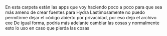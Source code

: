 En esta carpeta están las apps que voy haciendo poco a poco para que sea más ameno de crear fuentes para Hydra
</b>Lastimosamente no puedo permitirme dejar el código abierto por privacidad, por eso dejo el archivo exe</b>
</b>De igual forma, podría más adelante cambiar las cosas y normalmente esto lo uso en caso que pierda las cosas</b>
